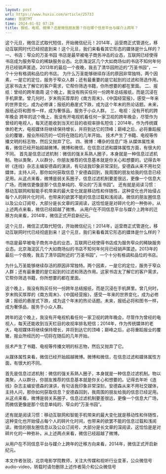 ```yaml
---
layout: post
url: https://www.huxiu.com/article/25733
name: 张锐TMT
time: 2014-01-02 07:28
title: 报纸、电视、微博？还是微信朋友圈？你在哪个信息平台与媒介上跨年？
---
```

这个元旦，微信正式取代短信，开始微信纪元！2014年，运营商正式管道化，移动互联网时代已经彻底到来！这个元旦，我们来看看其它形态的媒体是什么样的？ 一、书店：窄众的万圣书园 书店是最早被电子商务冲击的业态，互联网已经使得书店成为服务窄众的稀缺服务业态。北京海淀区几个大如商场似的书店不知何年何月已经销声匿迹。2013年的最后一个夜晚，我去了清华园附近的“万圣书园”，一个十分有格调和品位的书店。 为什么万圣能够继续存活的原因非常独特。两个因素，一是它的定位，服务于窄众人群；还有最重要的是它起到的过滤和筛选作用。这家书店太了解它的客户需求，它帮你筛选书籍，你所想要的都在里面。 二、报纸：曾经的跨年南周 这个晚上，我没有购买任何一份跨年总结报纸，而是沉浸在手机屏里。曾几何时，岁末购买厚厚的《南方周末》、《中国经营报》，感受一年来的世界变化，成为必修课；报纸的悬崖式下跌，成为这个年末的热论话题。未来，报纸必将和图书一样，成为奢侈品，服务于小众人群。 三、电视：没有开机的跨年晚会 跨年的这个晚上，我没有开电视机看任何一家卫视的跨年晚会，尽管作为曾经的电视人，每天还能收到当天栏目的收视率排名短信；2014年，作为传统媒体的老大，电视媒体将继续保持增长，并将到达它的顶峰；巅峰之后，必将重蹈报业的覆辙，报业所经历的一切将在随后的几年开始。 技术产生了书籍、电视等传播文明的标志物，然后又抛弃了它。 四、微博：嘈杂的信息广场 从媒体属性来看，微信已经开始超越微博。微博和微信，在信息过滤和媒体属性方面，有很大的不同。 首先是信息过滤机制：微信的强关系熟人圈子，本身就是一种信息过滤机制。物以类聚，人以群分，你朋友推荐的信息基本就是你关心和想要的。记得去年听《连线》杂志主编安德森的演讲，有句话我印象非常深刻，安德森从来不用社交媒体，主持人问，那你如何获取信息？安德森回到，我周围的朋友给我的信息已经足用。从这点来看，微博是弱关系圈子，信息过滤机制要差很远，更像一个信息大广场，而微信更像是那个信息单纯的、窄众的“万圣书园”。 还有就是阅读习惯：移动互联网和智能手机带来的最大变化就是移动性和伴随性，这种变化也开始侵占每个人的碎片化时间，也带来的欲罢不能的信息过载和浅阅读。微信的朋友圈信息以及公众订阅号，大部分是长文章的深阅读，这恰恰是是对碎片化的一种弥补。从上述两点来看，微信已经超越了微博。 从用户在不同信息平台与媒介上跨年的迁移方向来看，2014年，微信正式开启新纪元。

这个元旦，微信正式取代短信，开始微信纪元！2014年，运营商正式管道化，移动互联网时代已经彻底到来！这个元旦，我们来看看其它形态的媒体是什么样的？

书店是最早被电子商务冲击的业态，互联网已经使得书店成为服务窄众的稀缺服务业态。北京海淀区几个大如商场似的书店不知何年何月已经销声匿迹。2013年的最后一个夜晚，我去了清华园附近的“万圣书园”，一个十分有格调和品位的书店。

为什么万圣能够继续存活的原因非常独特。两个因素，一是它的定位，服务于窄众人群；还有最重要的是它起到的过滤和筛选作用。这家书店太了解它的客户需求，它帮你筛选书籍，你所想要的都在里面。

这个晚上，我没有购买任何一份跨年总结报纸，而是沉浸在手机屏里。曾几何时，岁末购买厚厚的《南方周末》、《中国经营报》，感受一年来的世界变化，成为必修课；报纸的悬崖式下跌，成为这个年末的热论话题。未来，报纸必将和图书一样，成为奢侈品，服务于小众人群。

跨年的这个晚上，我没有开电视机看任何一家卫视的跨年晚会，尽管作为曾经的电视人，每天还能收到当天栏目的收视率排名短信；2014年，作为传统媒体的老大，电视媒体将继续保持增长，并将到达它的顶峰；巅峰之后，必将重蹈报业的覆辙，报业所经历的一切将在随后的几年开始。

技术产生了书籍、电视等传播文明的标志物，然后又抛弃了它。

从媒体属性来看，微信已经开始超越微博。微博和微信，在信息过滤和媒体属性方面，有很大的不同。

首先是信息过滤机制：微信的强关系熟人圈子，本身就是一种信息过滤机制。物以类聚，人以群分，你朋友推荐的信息基本就是你关心和想要的。记得去年听《连线》杂志主编安德森的演讲，有句话我印象非常深刻，安德森从来不用社交媒体，主持人问，那你如何获取信息？安德森回到，我周围的朋友给我的信息已经足用。从这点来看，微博是弱关系圈子，信息过滤机制要差很远，更像一个信息大广场，而微信更像是那个信息单纯的、窄众的“万圣书园”。

还有就是阅读习惯：移动互联网和智能手机带来的最大变化就是移动性和伴随性，这种变化也开始侵占每个人的碎片化时间，也带来的欲罢不能的信息过载和浅阅读。微信的朋友圈信息以及公众订阅号，大部分是长文章的深阅读，这恰恰是是对碎片化的一种弥补。从上述两点来看，微信已经超越了微博。

从用户在不同信息平台与媒介上跨年的迁移方向来看，2014年，微信正式开启新纪元。

本文作者张锐，北京电影学院教师，关注大传媒和视听行业变革，公众微信号audio-video，转载时请勿删除上述作者简介和公众微信号

